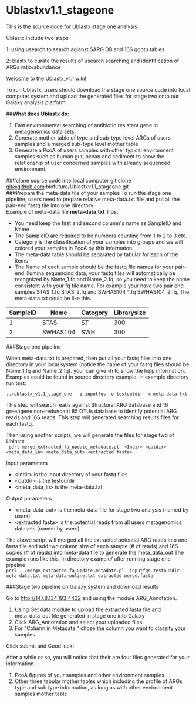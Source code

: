 # Ublastxv1.1_stageone
This is the source code for Ublastx stage one analysis

Ublastx include two steps

1: using usearch to search agianst SARG DB and 16S ggotu tables 

2: blastx to curate the results of usearch searching and identification of ARGs ratio/abundance

Welcome to the Ublastx_v1.1 wiki!

To run Ublastx, users should download the stage one source code into local computer system and upload the generated files for stage two onto our Galaxy analysis platform. 

##**What does Ublastx do:**   
1. Fast environmental searching of antibiotic resistant gene in metagenomics data sets.   
2. Generate mother table of type and sub-type level ARGs of users samples and a merged sub-type level mother table    
3. Generate a PcoA of users samples with other typical environment samples such as human gut, ocean and sediment to show the relationship of user concerned samples with already sequenced environment.

###clone source code into local computer
    git clone  git@github.com:biofuture/Ublastxv1.1_stageone.git  
###Prepare the meta-data file of your samples
 To run the stage one pipeline, users need to prepare relative meta-data.txt file and put all the pair-end fastq file into one directory  
Example of meta-data file **meta-data.txt**  Tips:   
* You need keep the first and second column's name as SampleID and Name
* The SampleID are required to be numbers counting from 1 to 2 to 3 etc.
* Category is the classification of your samples into groups and we will colored your samples in PcoA by this informaton
* The meta-data table should be separated by tabular for each of the items 
* The Name of each sample should be the fastq file names for your pair-end Illumina sequencing data, your fastq files will automatically be recognized by Name_1.fq and Name_2.fq, so you need to keep the name consistent with your fq file name.  For example your have two pair end samples STAS_1.fq STAS_2.fq and SWHAS104_1.fq SWHAS104_2.fq. The meta-data.txt could be like this.

SampleID | Name | Category | Librarysize
---------|------|-----------|------------ 
 1       | STAS | ST  |         300  
 2       | SWHAS104 | SWH  |         300

###Stage one pipeline

When meta-data.txt is prepared, then put all your fastq files into one directory in your local system (notice the name of your fastq files should be Name_1.fq and Name_2.fq). your can give -h to show the help information. Examples could be found in source directory example, in example directory run test:   

`../ublastx_v1.1_stage_one  -i inputfqs -o testoutdir -m meta-data.txt`  

This step will search reads against Structural ARG database and 16 greengene non-redundant 85 OTUs database to identify potential ARG reads and 16S reads. This step will generated searching results files for each fastq.  
 
Then using another scripts, we will generate the files for stage two of Ublastx.   
` perl merge_extracted_fa_update_metadate.pl  <Indir> <outdir> <meta_data_in> <meta_data_out> <extracted fasta>`  

Input parameters
* \<Indir\> is the input directory of your fastq files
* \<outdir\> is the testourdir
* \<meta_data_in\> is the meta-data.txt  

Output parameters
* \<meta_data_out\> is the meta-data file for stage two analysis (named by users)
* \<extracted fasta\> is the potential reads from all users metagenomics datasets (named by users)

The above script will merged all the extracted potential ARG reads into one fasta file and add two column size of each sample (# of reads) and 16S copies (# of reads) into meta-data file to generate the meta_data_out 
The example runs like this, in directory example/ after running stage one pipeline  
`perl ../merge_extracted_fa_update_metadate.pl  inputfqs testoutdir meta-data.txt meta-data-online.txt extracted.merge.fasta`  

###Stage two pipeline on Galaxy system and download results

Go to http://147.8.134.193:4432 and using the module ARG_Annotation.  

1. Using Get data module to upload the extracted fasta file and meta_data_out file generated in stage one into Galaxy  
2. Click ARG_Annotation and select your uploaded files  
3. For \"Column in Metadata:\" chose the column you want to classify your samples  

Click submit and Good luck!

After a while or so, you will notice that their are four files generated for your information.  
 
1. PcoA figures of your samples and other environment samples  
2. Other three tabular mother tables which including the profile of ARGs type and sub type information, as long as with other environment samples mother table  



